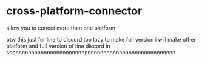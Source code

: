 # cross-platform-connector
allow you to conect more than one platform

btw this just for line to discord 
too lazy to make full version 
i will make other platform and full version of line discord in soonnnnnnnnnnnnnnnnnnnnnnnnnnnnnnnnnnnnnnnnnnnnnnnnnnn
